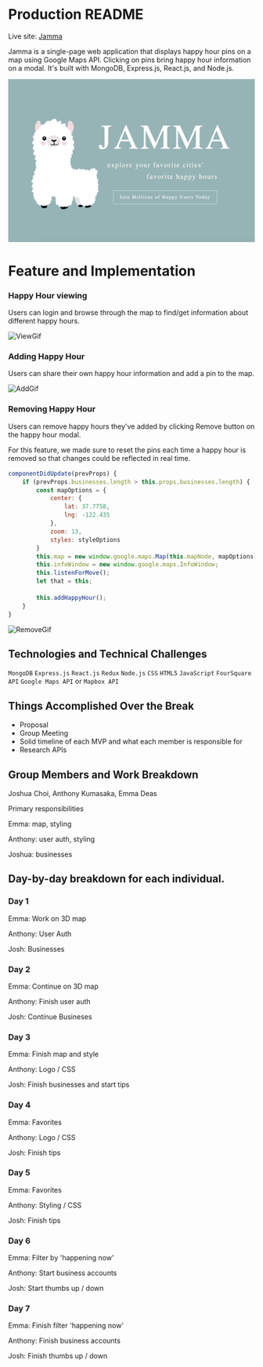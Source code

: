 # Production README

Live site: [Jamma](https://jamma-llama.herokuapp.com)

Jamma is a single-page web application that displays happy hour pins on a map using Google Maps API. Clicking on pins bring happy hour information on a modal. It's built with MongoDB, Express.js, React.js, and Node.js. 

![IntroPng](./app/assets/images/readme/jamma_homepage.png)

# Feature and Implementation
### Happy Hour viewing

Users can login and browse through the map to find/get information about different happy hours. 

![ViewGif](./app/assets/images/readme/viewing_happyhour.gif)


### Adding Happy Hour

Users can share their own happy hour information and add a pin to the map.

![AddGif](./app/assets/images/readme/adding_happyhour.gif)

### Removing Happy Hour

Users can remove happy hours they've added by clicking Remove button on the happy hour modal.

For this feature, we made sure to reset the pins each time a happy hour is removed so that changes could be reflected in real time.

```javascript
componentDidUpdate(prevProps) {
    if (prevProps.businesses.length > this.props.businesses.length) {
        const mapOptions = {
            center: {
                lat: 37.7758,
                lng: -122.435
            },
            zoom: 13,
            styles: styleOptions
        }
        this.map = new window.google.maps.Map(this.mapNode, mapOptions);
        this.infoWindow = new window.google.maps.InfoWindow;
        this.listenForMove();
        let that = this;

        this.addHappyHour();
    }
}
```

![RemoveGif](./app/assets/images/readme/remove_happyhour.gif)


## Technologies and Technical Challenges

`MongoDB` `Express.js` `React.js` `Redux` `Node.js` `CSS` `HTML5` `JavaScript` `FourSquare API` `Google Maps API` or `Mapbox API`

## Things Accomplished Over the Break

* Proposal
* Group Meeting
* Solid timeline of each MVP and what each member is responsible for 
* Research APIs

## Group Members and Work Breakdown
 
Joshua Choi, Anthony Kumasaka, Emma Deas

Primary responsibilities

Emma: map, styling

Anthony: user auth, styling

Joshua: businesses

## Day-by-day breakdown for each individual.

### Day 1
Emma: Work on 3D map

Anthony: User Auth

Josh: Businesses

### Day 2
Emma: Continue on 3D map

Anthony: Finish user auth

Josh: Continue Busineses 

### Day 3

Emma: Finish map and style

Anthony: Logo / CSS

Josh: Finish businesses and start tips 

### Day 4

Emma: Favorites

Anthony: Logo / CSS 

Josh: Finish tips 

### Day 5

Emma: Favorites

Anthony: Styling / CSS

Josh: Finish tips 

### Day 6

Emma: Filter by 'happening now'

Anthony: Start business accounts

Josh: Start thumbs up / down

### Day 7

Emma: Finish filter 'happening now'

Anthony: Finish business accounts

Josh: Finish thumbs up / down
